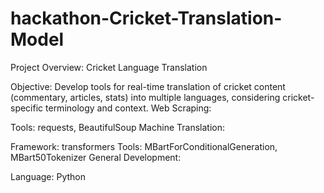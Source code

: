 # hackathon-Cricket-Translation-Model
Project Overview: Cricket Language Translation

Objective: Develop tools for real-time translation of cricket content (commentary, articles, stats) into multiple languages, considering cricket-specific terminology and context.
Web Scraping:

Tools: requests, BeautifulSoup
Machine Translation:

Framework: transformers
Tools: MBartForConditionalGeneration, MBart50Tokenizer
General Development:

Language: Python
